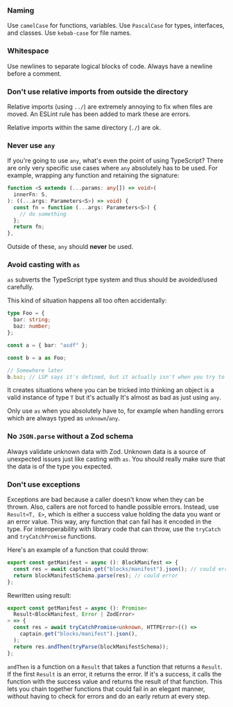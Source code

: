 ### Naming

Use `camelCase` for functions, variables.
Use `PascalCase` for types, interfaces, and classes.
Use `kebab-case` for file names.

### Whitespace

Use newlines to separate logical blocks of code.
Always have a newline before a comment.

### Don't use relative imports from outside the directory

Relative imports (using `../`) are extremely annoying to fix when files are moved.
An ESLint rule has been added to mark these are errors.

Relative imports within the same directory (`./`) are ok.

### Never use `any`

If you're going to use `any`, what's even the point of using TypeScript?
There are only very specific use cases where `any` absolutely has to be used.
For example, wrapping any function and retaining the signature:

```typescript
function <S extends (...params: any[]) => void>(
  innerFn: S,
): ((...args: Parameters<S>) => void) {
  const fn = function (...args: Parameters<S>) {
	// do something
  };
  return fn;
},
```

Outside of these, `any` should **never** be used.

### Avoid casting with `as`

`as` subverts the TypeScript type system and thus should be avoided/used carefully.

This kind of situation happens all too often accidentally:

```typescript
type Foo = {
  bar: string;
  baz: number;
};

const a = { bar: "asdf" };

const b = a as Foo;

// Somewhere later
b.baz; // LSP says it's defined, but it actually isn't when you try to use it
```

It creates situations where you can be tricked into thinking an object is a valid instance of type `T` but it's actually It's almost as bad as just using `any`.

Only use `as` when you absolutely have to, for example when handling errors which are always typed as `unknown`/`any`.

### No `JSON.parse` without a Zod schema

Always validate unknown data with Zod. Unknown data is a source of unexpected issues just like casting with `as`. You should really make sure that the data is of the type you expected.

### Don't use exceptions

Exceptions are bad because a caller doesn't know when they can be thrown. Also, callers are not forced to handle possible errors.
Instead, use `Result<T, E>`, which is either a success value holding the data you want or an error value. This way, any function that can fail has it encoded in the type.
For interoperability with library code that can throw, use the `tryCatch` and `tryCatchPromise` functions.

Here's an example of a function that could throw:

```ts
export const getManifest = async (): BlockManifest => {
  const res = await captain.get("blocks/manifest").json(); // could error
  return blockManifestSchema.parse(res); // could error
};
```

Rewritten using result:

```ts
export const getManifest = async (): Promise<
  Result<BlockManifest, Error | ZodError>
> => {
  const res = await tryCatchPromise<unknown, HTTPError>(() =>
    captain.get("blocks/manifest").json(),
  );
  return res.andThen(tryParse(blockManifestSchema));
};
```

`andThen` is a function on a `Result` that takes a function that returns a `Result`. If the first `Result` is an error, it returns the error.
If it's a success, it calls the function with the success value and returns the result of that function.
This lets you chain together functions that could fail in an elegant manner, without having to check for errors and do an early return at every step.

```

```
